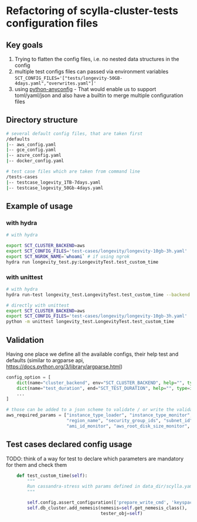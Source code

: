 # Refactoring of scylla-cluster-tests configuration files

## Key goals
1) Trying to flatten the config files, i.e. no nested data structures in the config
2) multiple test configs files can passed via environment variables `SCT_CONFIG_FILES='["tests/longevity-50GB-4days.yaml","overwrites.yaml"]'`
3) using [python-anyconfig](https://github.com/ssato/python-anyconfig) - That would enable us to support toml/yaml/json and also have a builtin to merge multiple configuration files

## Directory structure
```bash
# several default config files, that are taken first
/defaults
|-- aws_config.yaml
|-- gce_config.yaml
|-- azure_config.yaml
|-- docker_config.yaml

# test case files which are taken from command line
/tests-cases
|-- testcase_logevity_1TB-7days.yaml
|-- testcase_logevity_50Gb-4days.yaml

```

## Example of usage

### with hydra
```bash
# with hydra

export SCT_CLUSTER_BACKEND=aws
export SCT_CONFIG_FILES='test-cases/longevity/longevity-10gb-3h.yaml'
export SCT_NGROK_NAME=`whoami` # if using ngrok
hydra run longevity_test.py:LongevityTest.test_custom_time
```

### with unittest
```bash
# with hydra
hydra run-test longevity_test.LongevityTest.test_custom_time --backend aws --config test-cases/longevity/longevity-10gb-3h.yaml

# directly with unittest
export SCT_CLUSTER_BACKEND=aws
export SCT_CONFIG_FILES='test-cases/longevity/longevity-10gb-3h.yaml'
python -m unittest longevity_test.LongevityTest.test_custom_time

```

## Validation
Having one place we define all the available configs, their help test and defaults
(similar to argparse api, https://docs.python.org/3/library/argparse.html)
````python
config_option = [
    dict(name="cluster_backend", env="SCT_CLUSTER_BACKEND", help="", type=str),
    dict(name="test_duration", end="SCT_TEST_DURATION", help="", type=int),
    ...
]

# those can be added to a json scheme to validate / or write the validation code for it to be a bit clearer output
aws_required_params = ["instance_type_loader", "instance_type_monitor", "instance_type_db", "instance_type_db",
                       "region_name", "security_group_ids", "subnet_id", "ami_id_db_scylla", "ami_id_loader",
                       "ami_id_monitor", "aws_root_disk_size_monitor", "ami_db_scylla_user", "ami_monitor_user"]

````

## Test cases declared config usage

TODO: think of a way for test to declare which parameters are mandatory for them and check them

```python
    def test_custom_time(self):
        """
        Run cassandra-stress with params defined in data_dir/scylla.yaml
        """

        self.config.assert_configuration(['prepare_write_cmd', 'keyspace_num', 'pre_create_schema', 'nemesis_interval'])
        self.db_cluster.add_nemesis(nemesis=self.get_nemesis_class(),
                                    tester_obj=self)
```
